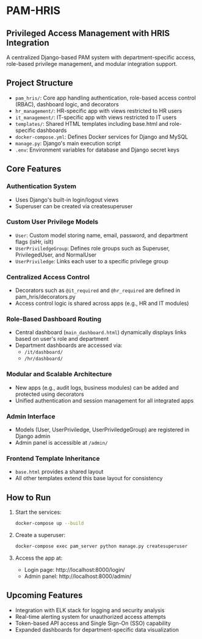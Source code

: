 # PAM-HRIS
## Privileged Access Management with HRIS Integration

A centralized Django-based PAM system with department-specific access, role-based privilege management, and modular integration support.

## Project Structure

- `pam_hris/`: Core app handling authentication, role-based access control (RBAC), dashboard logic, and decorators
- `hr_management/`: HR-specific app with views restricted to HR users
- `it_management/`: IT-specific app with views restricted to IT users
- `templates/`: Shared HTML templates including base.html and role-specific dashboards
- `docker-compose.yml`: Defines Docker services for Django and MySQL
- `manage.py`: Django's main execution script
- `.env`: Environment variables for database and Django secret keys

## Core Features

### Authentication System
- Uses Django's built-in login/logout views
- Superuser can be created via createsuperuser

### Custom User Privilege Models
- `User`: Custom model storing name, email, password, and department flags (isHr, isIt)
- `UserPriviledgeGroup`: Defines role groups such as Superuser, PrivilegedUser, and NormalUser
- `UserPriviledge`: Links each user to a specific privilege group

### Centralized Access Control
- Decorators such as `@it_required` and `@hr_required` are defined in pam_hris/decorators.py
- Access control logic is shared across apps (e.g., HR and IT modules)

### Role-Based Dashboard Routing
- Central dashboard (`main_dashboard.html`) dynamically displays links based on user's role and department
- Department dashboards are accessed via:
  - `/it/dashboard/`
  - `/hr/dashboard/`

### Modular and Scalable Architecture
- New apps (e.g., audit logs, business modules) can be added and protected using decorators
- Unified authentication and session management for all integrated apps

### Admin Interface
- Models (User, UserPriviledge, UserPriviledgeGroup) are registered in Django admin
- Admin panel is accessible at `/admin/`

### Frontend Template Inheritance
- `base.html` provides a shared layout
- All other templates extend this base layout for consistency

## How to Run

1. Start the services:
   ```bash
   docker-compose up --build
   ```

2. Create a superuser:
   ```bash
   docker-compose exec pam_server python manage.py createsuperuser
   ```

3. Access the app at:
   - Login page: http://localhost:8000/login/
   - Admin panel: http://localhost:8000/admin/

## Upcoming Features

- Integration with ELK stack for logging and security analysis
- Real-time alerting system for unauthorized access attempts
- Token-based API access and Single Sign-On (SSO) capability
- Expanded dashboards for department-specific data visualization

